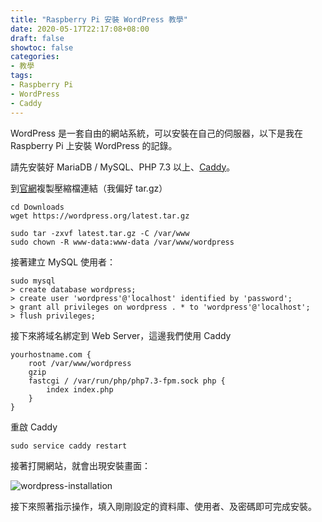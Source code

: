 ```yaml
---
title: "Raspberry Pi 安裝 WordPress 教學"
date: 2020-05-17T22:17:08+08:00
draft: false
showtoc: false
categories:
- 教學
tags:
- Raspberry Pi
- WordPress
- Caddy
---
```


WordPress 是一套自由的網站系統，可以安裝在自己的伺服器，以下是我在 Raspberry Pi 上安裝 WordPress 的記錄。

請先安裝好 MariaDB / MySQL、PHP 7.3 以上、[Caddy](/post/caddy/)。

到[官網](https://wordpress.org/download/)複製壓縮檔連結（我偏好 tar.gz）

```
cd Downloads
wget https://wordpress.org/latest.tar.gz

sudo tar -zxvf latest.tar.gz -C /var/www
sudo chown -R www-data:www-data /var/www/wordpress
```

接著建立 MySQL 使用者：

```
sudo mysql
> create database wordpress;
> create user 'wordpress'@'localhost' identified by 'password';
> grant all privileges on wordpress . * to 'wordpress'@'localhost';
> flush privileges;
```

接下來將域名綁定到 Web Server，這邊我們使用 Caddy

```
yourhostname.com {
	root /var/www/wordpress
	gzip
	fastcgi / /var/run/php/php7.3-fpm.sock php {
		index index.php
	}
}
```

重啟 Caddy

```
sudo service caddy restart
```

接著打開網站，就會出現安裝畫面：

![wordpress-installation](/img/wordpress-installation/install.png)

接下來照著指示操作，填入剛剛設定的資料庫、使用者、及密碼即可完成安裝。

